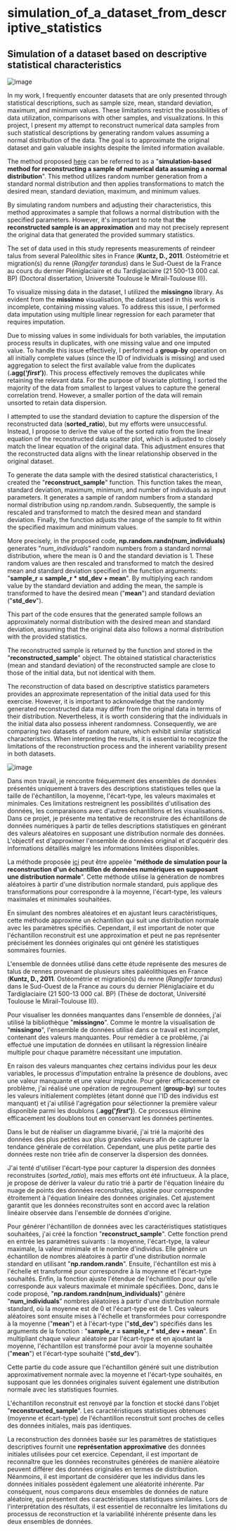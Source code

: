 # simulation_of_a_dataset_from_descriptive_statistics
## Simulation of a dataset based on descriptive statistical characteristics

![image](https://github.com/Praemuntiacus/Data_Analyst_Job_Market_2022/assets/125415799/125c7f3d-0d19-41d5-8988-8a6183a1d716)

In my work, I frequently encounter datasets that are only presented through statistical descriptions, such as sample size, mean, standard deviation, maximum, and minimum values. These limitations restrict the possibilities of data utilization, comparisons with other samples, and visualizations. In this project, I present my attempt to reconstruct numerical data samples from such statistical descriptions by generating random values assuming a normal distribution of the data. The goal is to approximate the original dataset and gain valuable insights despite the limited information available.

The method proposed [here](https://github.com/Praemuntiacus/simulation_of_a_dataset_from_descriptive_statistics/blob/main/Simulation_based_reconstruction_of_numerical_data_sample.ipynb) can be referred to as a "**simulation-based method for reconstructing a sample of numerical data assuming a normal distribution**". This method utilizes random number generation from a standard normal distribution and then applies transformations to match the desired mean, standard deviation, maximum, and minimum values.

By simulating random numbers and adjusting their characteristics, this method approximates a sample that follows a normal distribution with the specified parameters. However, it's important to note that **the reconstructed sample is an approximation** and may not precisely represent the original data that generated the provided summary statistics.

The set of data used in this study represents measurements of reindeer talus from several Paleolithic sites in France (**Kuntz, D., 2011**. Ostéométrie et migration(s) du renne (*Rangifer tarandus*) dans le Sud-Ouest de la France au cours du dernier Pléniglaciaire et du Tardiglaciaire (21 500-13 000 cal. BP) (Doctoral dissertation, Université Toulouse le Mirail-Toulouse II)).

To visualize missing data in the dataset, I utilized the **missingno** library. As evident from the **missinno** visualisation, the dataset used in this work is incomplete, containing missing values. To address this issue, I performed data imputation using multiple linear regression for each parameter that requires imputation.

Due to missing values in some individuals for both variables, the imputation process results in duplicates, with one missing value and one imputed value. To handle this issue effectively, I performed a **group-by** operation on all initially complete values (since the ID of individuals is missing) and used aggregation to select the first available value from the duplicates (**.agg(‘*first*’)**). This process effectively removes the duplicates while retaining the relevant data.
For the purpose of bivariate plotting, I sorted the majority of the data from smallest to largest values to capture the general correlation trend. However, a smaller portion of the data will remain unsorted to retain data dispersion.

I attempted to use the standard deviation to capture the dispersion of the reconstructed data (**sorted_ratio**), but my efforts were unsuccessful. Instead, I propose to derive the value of the sorted ratio from the linear equation of the reconstructed data scatter plot, which is adjusted to closely match the linear equation of the original data. This adjustment ensures that the reconstructed data aligns with the linear relationship observed in the original dataset.

To generate the data sample with the desired statistical characteristics, I created the "**reconstruct_sample**" function. This function takes the mean, standard deviation, maximum, minimum, and number of individuals as input parameters. It generates a sample of random numbers from a standard normal distribution using np.random.randn. Subsequently, the sample is rescaled and transformed to match the desired mean and standard deviation. Finally, the function adjusts the range of the sample to fit within the specified maximum and minimum values.

More precisely, in the proposed code, **np.random.randn(num_individuals)** generates "*num_individuals*" random numbers from a standard normal distribution, where the mean is 0 and the standard deviation is 1. These random values are then rescaled and transformed to match the desired mean and standard deviation specified in the function arguments: "**sample_r = sample_r * std_dev + mean**". By multiplying each random value by the standard deviation and adding the mean, the sample is transformed to have the desired mean ("**mean**") and standard deviation ("**std_dev**").

This part of the code ensures that the generated sample follows an approximately normal distribution with the desired mean and standard deviation, assuming that the original data also follows a normal distribution with the provided statistics.

The reconstructed sample is returned by the function and stored in the "**reconstructed_sample**" object. The obtained statistical characteristics (mean and standard deviation) of the reconstructed sample are close to those of the initial data, but not identical with them.

The reconstruction of data based on descriptive statistics parameters provides an approximate representation of the initial data used for this exercise. However, it is important to acknowledge that the randomly generated reconstructed data may differ from the original data in terms of their distribution. Nevertheless, it is worth considering that the individuals in the initial data also possess inherent randomness. Consequently, we are comparing two datasets of random nature, which exhibit similar statistical characteristics. When interpreting the results, it is essential to recognize the limitations of the reconstruction process and the inherent variability present in both datasets.

![image](https://github.com/Praemuntiacus/Data_Analyst_Job_Market_2022/assets/125415799/1c09e9ef-5b0f-448a-b188-1aa46e343621)

Dans mon travail, je rencontre fréquemment des ensembles de données présentés uniquement à travers des descriptions statistiques telles que la taille de l'échantillon, la moyenne, l'écart-type, les valeurs maximales et minimales. Ces limitations restreignent les possibilités d'utilisation des données, les comparaisons avec d'autres échantillons et les visualisations. Dans ce projet, je présente ma tentative de reconstruire des échantillons de données numériques à partir de telles descriptions statistiques en générant des valeurs aléatoires en supposant une distribution normale des données. L'objectif est d'approximer l'ensemble de données original et d'acquérir des informations détaillés malgré les informations limitées disponibles.

La méthode proposée [ici](https://github.com/Praemuntiacus/simulation_of_a_dataset_from_descriptive_statistics/blob/main/Simulation_based_reconstruction_of_numerical_data_sample.ipynb)  peut être appelée "**méthode de simulation pour la reconstruction d'un échantillon de données numériques en supposant une distribution normale**". Cette méthode utilise la génération de nombres aléatoires à partir d'une distribution normale standard, puis applique des transformations pour correspondre à la moyenne, l'écart-type, les valeurs maximales et minimales souhaitées.

En simulant des nombres aléatoires et en ajustant leurs caractéristiques, cette méthode approxime un échantillon qui suit une distribution normale avec les paramètres spécifiés. Cependant, il est important de noter que l'échantillon reconstruit est une approximation et peut ne pas représenter précisément les données originales qui ont généré les statistiques sommaires fournies.

L'ensemble de données utilisé dans cette étude représente des mesures de talus de rennes provenant de plusieurs sites paléolithiques en France (**Kuntz, D., 2011**. Ostéométrie et migration(s) du renne (*Rangifer tarandus*) dans le Sud-Ouest de la France au cours du dernier Pléniglaciaire et du Tardiglaciaire (21 500-13 000 cal. BP) (Thèse de doctorat, Université Toulouse le Mirail-Toulouse II)).

Pour visualiser les données manquantes dans l'ensemble de données, j'ai utilisé la bibliothèque "**missingno**". Comme le montre la visualisation de "**missingno**", l'ensemble de données utilisé dans ce travail est incomplet, contenant des valeurs manquantes. Pour remédier à ce problème, j'ai effectué une imputation de données en utilisant la régression linéaire multiple pour chaque paramètre nécessitant une imputation.

En raison des valeurs manquantes chez certains individus pour les deux variables, le processus d'imputation entraîne la présence de doublons, avec une valeur manquante et une valeur imputée. Pour gérer efficacement ce problème, j'ai réalisé une opération de regroupement (**group-by**) sur toutes les valeurs initialement complètes (étant donné que l'ID des individus est manquant) et j'ai utilisé l'agrégation pour sélectionner la première valeur disponible parmi les doublons (**.agg('*first*')**). Ce processus élimine efficacement les doublons tout en conservant les données pertinentes.

Dans le but de réaliser un diagramme bivarié, j'ai trié la majorité des données des plus petites aux plus grandes valeurs afin de capturer la tendance générale de corrélation. Cependant, une plus petite partie des données reste non triée afin de conserver la dispersion des données.

J'ai tenté d'utiliser l'écart-type pour capturer la dispersion des données reconstruites (*sorted_ratio*), mais mes efforts ont été infructueux. À la place, je propose de dériver la valeur du ratio trié à partir de l'équation linéaire du nuage de points des données reconstruites, ajustée pour correspondre étroitement à l'équation linéaire des données originales. Cet ajustement garantit que les données reconstruites sont en accord avec la relation linéaire observée dans l'ensemble de données d'origine.

Pour générer l'échantillon de données avec les caractéristiques statistiques souhaitées, j'ai créé la fonction "**reconstruct_sample**". Cette fonction prend en entrée les paramètres suivants : la moyenne, l'écart-type, la valeur maximale, la valeur minimale et le nombre d'individus. Elle génère un échantillon de nombres aléatoires à partir d'une distribution normale standard en utilisant "**np.random.randn**". Ensuite, l'échantillon est mis à l'échelle et transformé pour correspondre à la moyenne et l'écart-type souhaités. Enfin, la fonction ajuste l'étendue de l'échantillon pour qu'elle corresponde aux valeurs maximale et minimale spécifiées.
Donc, dans le code proposé, "**np.random.randn(num_individuals)**" génère "**num_individuals**" nombres aléatoires à partir d'une distribution normale standard, où la moyenne est de 0 et l'écart-type est de 1. Ces valeurs aléatoires sont ensuite mises à l'échelle et transformées pour correspondre à la moyenne ("**mean**") et à l'écart-type ("**std_dev**") spécifiés dans les arguments de la fonction : "**sample_r = sample_r * std_dev + mean**". En multipliant chaque valeur aléatoire par l'écart-type et en ajoutant la moyenne, l'échantillon est transformé pour avoir la moyenne souhaitée ("**mean**") et l'écart-type souhaité ("**std_dev**").

Cette partie du code assure que l'échantillon généré suit une distribution approximativement normale avec la moyenne et l'écart-type souhaités, en supposant que les données originales suivent également une distribution normale avec les statistiques fournies.

L'échantillon reconstruit est renvoyé par la fonction et stocké dans l'objet "**reconstructed_sample**". Les caractéristiques statistiques obtenues (moyenne et écart-type) de l'échantillon reconstruit sont proches de celles des données initiales, mais pas identiques.

La reconstruction des données basée sur les paramètres de statistiques descriptives fournit une **représentation approximative** des données initiales utilisées pour cet exercice. Cependant, il est important de reconnaître que les données reconstruites générées de manière aléatoire peuvent différer des données originales en termes de distribution. Néanmoins, il est important de considérer que les individus dans les données initiales possèdent également une aléatorité inhérente. Par conséquent, nous comparons deux ensembles de données de nature aléatoire, qui présentent des caractéristiques statistiques similaires. Lors de l'interprétation des résultats, il est essentiel de reconnaître les limitations du processus de reconstruction et la variabilité inhérente présente dans les deux ensembles de données.
